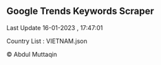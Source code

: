 

## Google Trends Keywords Scraper 
 
Last Update 16-01-2023 , 17:47:01

Country List :
VIETNAM.json



© Abdul Muttaqin 
